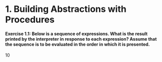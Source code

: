 # 1. Building Abstractions with Procedures

#### Exercise 1.1: Below is a sequence of expressions. What is the result printed by the interpreter in response to each expression? Assume that the sequence is to be evaluated in the order in which it is presented.

<eval-scheme>10</eval-scheme>
